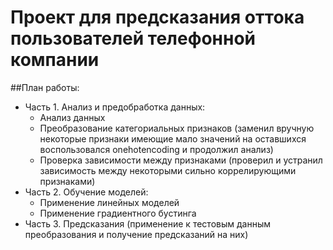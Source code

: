 # Проект для предсказания оттока пользователей телефонной компании
##План работы:
- Часть 1. Анализ и предобработка данных:
  - Анализ данных
  - Преобразование категориальных признаков (заменил вручную некоторые признаки имеющие мало значений на оставшихся воспользовался onehotencoding и продолжил анализ)
  - Проверка зависимости между признаками (проверил и устранил зависимость между некоторыми сильно коррелирующими признаками)
- Часть 2. Обучение моделей:
  - Применение линейных моделей
  - Применение градиентного бустинга
- Часть 3. Предсказания (применение к тестовым данным преобразования и получение предсказаний на них)
